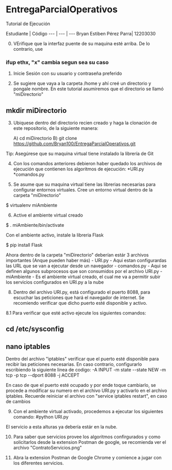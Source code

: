 # EntregaParcialOperativos

Tutorial de Ejecución

Estudiante | Código
--- | --- | ---
Bryan Estiben Pérez Parra| 12203030

0. VErifique que la interfaz puente de su maquina esté arriba. De lo contrario, use
### ifup ethx, "x" cambia segun sea su caso

1. Inicie Sesión con su usuario y contraseña preferido

2. Se sugiere que vaya a la carpeta /home y ahí creé un directorio y pongale nombre. En este tutorial asumiremos que
el directorio se llamó "miDirectorio"

## mkdir miDirectorio

3. Ubiquese dentro del directorio recien creado y haga la clonación de este repositorio, de la
    siguiente manera:
    
    A) cd miDirectorio
    B) git clone https://github.com/Bryan100/EntregaParcialOperativos.git
    
Tip: Asegúrese que su maquina virtual tiene instalado la librería de Git

4. Con los comandos anteriores debieron haber quedado los archivos de ejecución que contienen
    los algoritmos de ejecución:
        *URI.py
        *comandos.py
        
5. Se asume que su maquina virtual tiene las librerias necesarias para configurar entornos virtuales. Cree un entorno virtual
    dentro de la carpeta "miDirectorio"
    
$ virtualenv miAmbiente

6. Active el ambiente virtual creado

$ . miAmbiente/bin/activate

Con el ambiente activo, instale la libreria Flask

$ pip install Flask

Ahora dentro de la carpeta "miDirectorio" deberían estár 3 archivos importantes (Anque pueden haber más)
    - URI.py - Aqui estan configurardas las URL que se van a ejecutar desde un navegador
    - comandos.py - Aqui se definen algunos subprocesos que son consumidos por el archivo URI.py
    - miAmbiente - Es el ambiente virtual creado, el cual me va a permitir subir los servicios configurados en URI.py a la nube

8. Dentro del archivo URI.py, está configurado el puerto 8088, para escuchar las peticiones que hará el navegador de internet. Se
    recomiendo verificar que dicho puerto esté disponible y activo.
    
8.1 Para verificar que esté activo ejecute los siguientes comandos:
## cd /etc/sysconfig
## nano iptables
Dentro del archivo "iptables" verificar que el puerto esté disponible para recibir las peticiones necesarias. En caso
contrario, configurarlo escribiendo la siguiente linea de codigo: 
-A INPUT -m state --state NEW -m tcp -p tcp --dport 8088 -j ACCEPT

En caso de que el puerto esté ocupado y por ende toque cambiarlo, se procede a modificar su numero en el archivo
    URI.py y activarlo en el archivo iptables. Recuerde reiniciar el archivo con "service iptables restart", en caso de cambios

9. Con el ambiente virtual activado, procedemos a ejecutar los siguientes comando:
#python URI.py

El servicio a esta alturas ya debería estár en la nube.

10. Para saber que servicios provee los algoritmos confirgurados y como solicitarlos desde la extension Postman de google, se recomienda
    ver el archivo "ContratoServicios.png"
    
11. Abra la extension Postman de Google Chrome y comience a jugar con los diferentes servicios.
